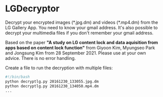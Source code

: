 # LGDecryptor
Decrypt your encrypted images (\*.jpg.dm) and videos (\*.mp4.dm) from the LG Gallery App. You need to know your gmail address. It's also possible to decrypt your multimedia files if you don't remember your gmail address.

Based on the paper **"A study on LG content lock and data aquisition from apps based on content lock function"** from Giyoon Kim, Myungseo Park and Jongsung Kim from 28 September 2021. Please use at your own advice. There is no error handling.

Create a file to run the decryption with multiple files:

```bash
#!/bin/bash
python decryptlg.py 20161230_133055.jpg.dm
python decryptlg.py 20161230_134050.mp4.dm
...
```
